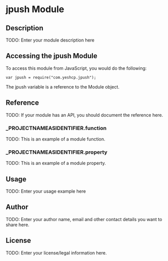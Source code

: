 # jpush Module

## Description

TODO: Enter your module description here

## Accessing the jpush Module

To access this module from JavaScript, you would do the following:

	var jpush = require("com.yeshcp.jpush");

The jpush variable is a reference to the Module object.	

## Reference

TODO: If your module has an API, you should document
the reference here.

### ___PROJECTNAMEASIDENTIFIER__.function

TODO: This is an example of a module function.

### ___PROJECTNAMEASIDENTIFIER__.property

TODO: This is an example of a module property.

## Usage

TODO: Enter your usage example here

## Author

TODO: Enter your author name, email and other contact
details you want to share here. 

## License

TODO: Enter your license/legal information here.
